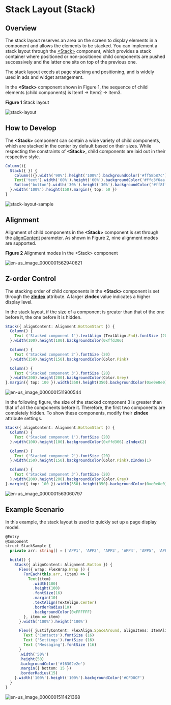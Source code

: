 # Stack Layout (Stack)


## Overview

The stack layout reserves an area on the screen to display elements in a component and allows the elements to be stacked. You can implement a stack layout through the [\<Stack>](../reference/arkui-ts/ts-container-stack.md) component, which provides a stack container where positioned or non-positioned child components are pushed successively and the latter one sits on top of the previous one.

The stack layout excels at page stacking and positioning, and is widely used in ads and widget arrangement.

In the **\<Stack>** component shown in Figure 1, the sequence of child elements (child components) is Item1 -> Item2 -> Item3.


  **Figure 1** Stack layout 

![stack-layout](figures/stack-layout.png)


## How to Develop

The **\<Stack>** component can contain a wide variety of child components, which are stacked in the center by default based on their sizes. While respecting the constraints of **\<Stack>**, child components are laid out in their respective style.



```ts
Column(){
  Stack({ }) {
    Column(){}.width('90%').height('100%').backgroundColor('#ff58b87c')
    Text('text').width('60%').height('60%').backgroundColor('#ffc3f6aa')
    Button('button').width('30%').height('30%').backgroundColor('#ff8ff3eb').fontColor('#000')
  }.width('100%').height(150).margin({ top: 50 })
}
```


![stack-layout-sample](figures/stack-layout-sample.png)


## Alignment

Alignment of child components in the **\<Stack>** component is set through the [alignContent](../reference/arkui-ts/ts-appendix-enums.md#alignment) parameter. As shown in Figure 2, nine alignment modes are supported.

  **Figure 2** Alignment modes in the \<Stack> component 

![en-us_image_0000001562940621](figures/en-us_image_0000001562940621.png)


## Z-order Control

The stacking order of child components in the **\<Stack>** component is set through the **[zIndex](../reference/arkui-ts/ts-universal-attributes-z-order.md)** attribute. A larger **zIndex** value indicates a higher display level.

  In the stack layout, if the size of a component is greater than that of the one before it, the one before it is hidden.

```ts
Stack({ alignContent: Alignment.BottomStart }) {
  Column() {
    Text ('Stacked component 1').textAlign (TextAlign.End).fontSize (20)
  }.width(100).height(100).backgroundColor(0xffd306)

  Column() {
    Text ('Stacked component 2').fontSize (20)
  }.width(150).height(150).backgroundColor(Color.Pink)

  Column() {
    Text ('Stacked component 3').fontSize (20)
  }.width(200).height(200).backgroundColor(Color.Grey)
}.margin({ top: 100 }).width(350).height(350).backgroundColor(0xe0e0e0)
```

![en-us_image_0000001511900544](figures/en-us_image_0000001511900544.png)

In the following figure, the size of the stacked component 3 is greater than that of all the components before it. Therefore, the first two components are completely hidden. To show these components, modify their **zIndex** attribute settings.


```ts
Stack({ alignContent: Alignment.BottomStart }) {
  Column() {
    Text ('Stacked component 1').fontSize (20)
  }.width(100).height(100).backgroundColor(0xffd306).zIndex(2)

  Column() {
    Text ('Stacked component 2').fontSize (20)
  }.width(150).height(150).backgroundColor(Color.Pink).zIndex(1)

  Column() {
    Text ('Stacked component 3').fontSize (20)
  }.width(200).height(200).backgroundColor(Color.Grey)
}.margin({ top: 100 }).width(350).height(350).backgroundColor(0xe0e0e0)
```

![en-us_image_0000001563060797](figures/en-us_image_0000001563060797.png)


## Example Scenario

In this example, the stack layout is used to quickly set up a page display model.


```ts
@Entry
@Component
struct StackSample {
  private arr: string[] = ['APP1', 'APP2', 'APP3', 'APP4', 'APP5', 'APP6', 'APP7', 'APP8'];

  build() {
    Stack({ alignContent: Alignment.Bottom }) {
      Flex({ wrap: FlexWrap.Wrap }) {
        ForEach(this.arr, (item) => {
          Text(item)
            .width(100)
            .height(100)
            .fontSize(16)
            .margin(10)
            .textAlign(TextAlign.Center)
            .borderRadius(10)
            .backgroundColor(0xFFFFFF)
        }, item => item)
      }.width('100%').height('100%')

      Flex({ justifyContent: FlexAlign.SpaceAround, alignItems: ItemAlign.Center }) {
        Text ('Contacts').fontSize (16)
        Text ('Settings').fontSize (16)
        Text ('Messaging').fontSize (16)
      }
      .width('50%')
      .height(50)
      .backgroundColor('#16302e2e')
      .margin({ bottom: 15 })
      .borderRadius(15)
    }.width('100%').height('100%').backgroundColor('#CFD0CF')
  }
}
```


![en-us_image_0000001511421368](figures/en-us_image_0000001511421368.png)
